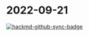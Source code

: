 # 2022-09-21

[![hackmd-github-sync-badge](https://hackmd.io/ZIgmXPLrSlO0u7qxg1GuGg/badge)](https://hackmd.io/ZIgmXPLrSlO0u7qxg1GuGg)


